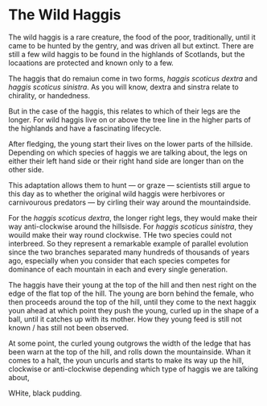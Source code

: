# The Wild Haggis

The wild haggis is a rare creature, the food of the poor, traditionally, until it came to be hunted by the gentry, and was driven all but extinct. There are still a few wild haggis to be found in the highlands of Scotlands, but the locaations are protected and known only to a few.

The haggis that do remaiun come in two forms, *haggis scoticus dextra* and *haggis scoticus sinistra*. As you will know, dextra and sinstra relate to chirality, or handedness.

But in the case of the haggis, this relates to which of their legs are the longer. For wild haggis live on or above the tree line in the higher parts of the highlands and have a fascinating lifecycle.

After fledging, the young start their lives on the lower parts of the hillside. Depending on which species of haggis we are talking about, the legs on either their left hand side or their right hand side are longer than on the other side.

This adaptation allows them to hunt — or graze — scientists still argue to this day as to whether the original wild haggis were herbivores or carnivourous predators — by cirling their way around the mountaindside.

For the *haggis scoticus dextra*, the longer right legs, they would make their way anti-clockwise around the hillsisde. For *haggis scoticus sinistra*, they wouild make their way round clockwise. THe two species could not interbreed. So they represent a remarkable example of parallel evolution since the two branches separated many hundreds of thousands of years ago, especially when you consider that each species competes for dominance of each mountain in each and every single generation.

The haggis have their young at the top of the hill and then nest right on the edge of the flat top of the hill. The young are born behind the female, who then proceeds around the top of the hill, until they come to the next haggix youn ahead at which point they push the young, curled up in the shape of a ball, until it catches up with its mother. How they young feed is still not known / has still not been observed.

At some point, the curled young outgrows the width of the ledge that has been warn at the top of the hill, and rolls down the mountainside. Whan it comes to a halt, the youn uncurls and starts to make its way up the hill, clockwise or anti-clockwise depending which type of haggis we are talking about,


WHite, black pudding.
